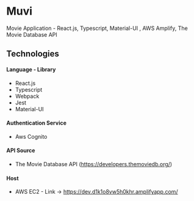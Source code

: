 # Muvi

Movie Application - React.js, Typescript, Material-UI , AWS Amplify, The Movie Database API

## Technologies

#### Language - Library

- React.js
- Typescript
- Webpack
- Jest
- Material-UI

#### Authentication Service

- Aws Cognito

#### API Source

- The Movie Database API (https://developers.themoviedb.org/)

#### Host

- AWS EC2 - Link -> https://dev.d1k1o8vw5h0khr.amplifyapp.com/
